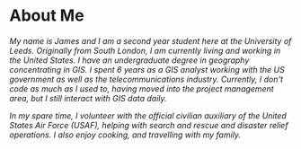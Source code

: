 <h1>About Me</h1>

<h6>
<p>My name is James and I am a second year student here at the University of Leeds. Originally from South London, I am currently living and working in the United States.  I have an undergraduate degree in geography concentrating in GIS. I spent 6 years as a GIS analyst working with the US government as well as the telecommunications industry.  Currently, I don't code as much as I used to, having moved into the project management area, but I still interact with GIS data daily.</p>
  
<p>In my spare time, I volunteer with the official civilian auxiliary of the United States Air Force (USAF), helping with search and rescue and disaster relief operations. I also enjoy cooking, and travelling with my family.</p>
